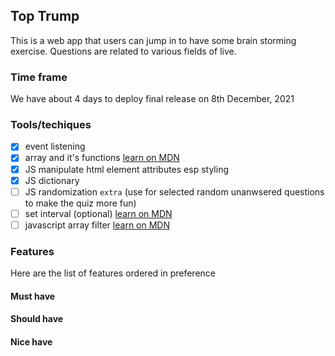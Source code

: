 ## Top Trump
This is a web app that users can jump in to have some brain storming exercise. Questions are related to various fields of live.

### Time frame
We have about 4 days to deploy final release on 8th December, 2021

### Tools/techiques
- [x] event listening
- [x] array and it's functions [learn on MDN](https://developer.mozilla.org/en-US/docs/Web/JavaScript/Reference/Global_Objects/Array)
- [x] JS manipulate html element attributes esp styling
- [x] JS dictionary
- [ ] JS randomization `extra` (use for selected random unanwsered questions to make the quiz more fun)
- [ ] set interval (optional) [learn on MDN](https://developer.mozilla.org/en-US/docs/Web/API/setInterval)
- [ ] javascript array filter [learn on MDN](https://developer.mozilla.org/en-US/docs/Web/JavaScript/Reference/Global_Objects/Array/filter)

### Features
Here are the list of features ordered in preference

#### Must have


#### Should have


#### Nice have

